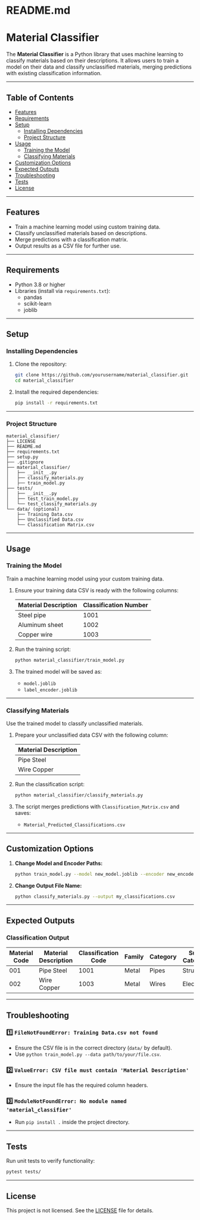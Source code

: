 ﻿# README.md
# Material Classifier

The **Material Classifier** is a Python library that uses machine learning to classify materials based on their descriptions. It allows users to train a model on their data and classify unclassified materials, merging predictions with existing classification information.

---

## Table of Contents

- [Features](#features)
- [Requirements](#requirements)
- [Setup](#setup)
  - [Installing Dependencies](#installing-dependencies)
  - [Project Structure](#project-structure)
- [Usage](#usage)
  - [Training the Model](#training-the-model)
  - [Classifying Materials](#classifying-materials)
- [Customization Options](#customization-options)
- [Expected Outputs](#expected-outputs)
- [Troubleshooting](#troubleshooting)
- [Tests](#tests)
- [License](#license)

---

## Features

- Train a machine learning model using custom training data.
- Classify unclassified materials based on descriptions.
- Merge predictions with a classification matrix.
- Output results as a CSV file for further use.

---

## Requirements

- Python 3.8 or higher
- Libraries (install via `requirements.txt`):
  - pandas
  - scikit-learn
  - joblib

---

## Setup

### Installing Dependencies

1. Clone the repository:

   ```bash
   git clone https://github.com/yourusername/material_classifier.git
   cd material_classifier
   ```

2. Install the required dependencies:

   ```bash
   pip install -r requirements.txt
   ```

---

### Project Structure

```
material_classifier/
├── LICENSE
├── README.md
├── requirements.txt
├── setup.py
├── .gitignore
├── material_classifier/
│   ├── __init__.py
│   ├── classify_materials.py
│   ├── train_model.py
├── tests/
│   ├── __init__.py
│   ├── test_train_model.py
│   └── test_classify_materials.py
└── data/ (optional)
    ├── Training Data.csv
    ├── Unclassified Data.csv
    └── Classification Matrix.csv
```

---

## Usage

### Training the Model

Train a machine learning model using your custom training data.

1. Ensure your training data CSV is ready with the following columns:

   | Material Description | Classification Number |
   |----------------------|----------------------|
   | Steel pipe          | 1001                 |
   | Aluminum sheet      | 1002                 |
   | Copper wire        | 1003                 |

2. Run the training script:

   ```bash
   python material_classifier/train_model.py
   ```

3. The trained model will be saved as:
   - `model.joblib`
   - `label_encoder.joblib`

---

### Classifying Materials

Use the trained model to classify unclassified materials.

1. Prepare your unclassified data CSV with the following column:

   | Material Description |
   |----------------------|
   | Pipe Steel           |
   | Wire Copper          |

2. Run the classification script:

   ```bash
   python material_classifier/classify_materials.py
   ```

3. The script merges predictions with `Classification_Matrix.csv` and saves:
   - `Material_Predicted_Classifications.csv`

---

## Customization Options

1. **Change Model and Encoder Paths:**
   ```bash
   python train_model.py --model new_model.joblib --encoder new_encoder.joblib
   ```

2. **Change Output File Name:**
   ```bash
   python classify_materials.py --output my_classifications.csv
   ```

---

## Expected Outputs

### Classification Output

| Material Code | Material Description | Classification Code | Family  | Category | Sub-Category |
|-------------- |----------------------|---------------------|---------|----------|--------------|
| 001           | Pipe Steel           | 1001                | Metal   | Pipes    | Structural   |
| 002           | Wire Copper          | 1003                | Metal   | Wires    | Electrical   |

---

## Troubleshooting

### 1️⃣ `FileNotFoundError: Training Data.csv not found`
- Ensure the CSV file is in the correct directory (`data/` by default).
- Use `python train_model.py --data path/to/your/file.csv`.

### 2️⃣ `ValueError: CSV file must contain 'Material Description'`
- Ensure the input file has the required column headers.

### 3️⃣ `ModuleNotFoundError: No module named 'material_classifier'`
- Run `pip install .` inside the project directory.

---

## Tests

Run unit tests to verify functionality:

```bash
pytest tests/
```

---

## License

This project is not licensed. See the [LICENSE](LICENSE) file for details.